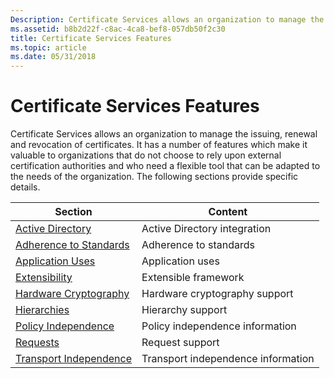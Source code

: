 ```yaml
---
Description: Certificate Services allows an organization to manage the issuing, renewal and revocation of certificates.
ms.assetid: b8b2d22f-c8ac-4ca8-bef8-057db50f2c30
title: Certificate Services Features
ms.topic: article
ms.date: 05/31/2018
---
```


# Certificate Services Features

Certificate Services allows an organization to manage the issuing, renewal and revocation of certificates. It has a number of features which make it valuable to organizations that do not choose to rely upon external certification authorities and who need a flexible tool that can be adapted to the needs of the organization. The following sections provide specific details.



| Section                                              | Content                            |
|------------------------------------------------------|------------------------------------|
| [Active Directory](active-directory.md)             | Active Directory integration       |
| [Adherence to Standards](adherence-to-standards.md) | Adherence to standards             |
| [Application Uses](application-uses.md)             | Application uses                   |
| [Extensibility](extensibility.md)                   | Extensible framework               |
| [Hardware Cryptography](hardware-cryptography.md)   | Hardware cryptography support      |
| [Hierarchies](hierarchies.md)                       | Hierarchy support                  |
| [Policy Independence](policy-independence.md)       | Policy independence information    |
| [Requests](requests.md)                             | Request support                    |
| [Transport Independence](transport-independence.md) | Transport independence information |



 

 

 



